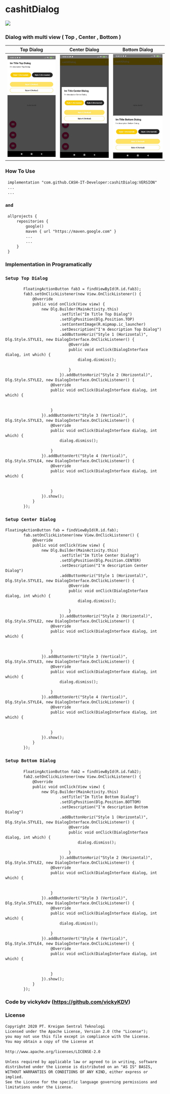 # cashitDialog
[![](https://jitpack.io/v/CASH-IT-Developer/cashitDialog.svg)](https://jitpack.io/#CASH-IT-Developer/cashitDialog)
### Dialog with multi view ( Top , Center , Bottom )


Top Dialog                 |      Center Dialog        |      Bottom Dialog
:-------------------------:|:-------------------------:|:-------------------------:
![alt text](https://raw.githubusercontent.com/CASH-IT-Developer/cashitDialog/master/top.jpeg)  |  ![alt text](https://raw.githubusercontent.com/CASH-IT-Developer/cashitDialog/master/center.jpeg)  |  ![alt text](https://raw.githubusercontent.com/CASH-IT-Developer/cashitDialog/master/bottom.jpeg)


### How To Use
     implementation "com.github.CASH-IT-Developer:cashitDialog:VERSION"
     ...
     ...
     
     
### `and` 
     
     allprojects {
         repositories {
             google()
             maven { url "https://maven.google.com" }
             ...
             ...
         }
     }


### Implementation in Programatically

### `Setup Top Dialog`     
            FloatingActionButton fab3 = findViewById(R.id.fab3);
            fab3.setOnClickListener(new View.OnClickListener() {
                @Override
                public void onClick(View view) {
                    new Dlg.Builder(MainActivity.this)
                            .setTitle("Im Title Top Dialog")
                            .setDlgPosition(Dlg.Position.TOP)
                            .setContentImage(R.mipmap.ic_launcher)
                            .setDescription("I'm description Top Dialog")
                            .addButtonHoriz("Style 1 (Horizontal)",  Dlg.Style.STYLE1, new DialogInterface.OnClickListener() {
                                @Override
                                public void onClick(DialogInterface dialog, int which) {
                                    dialog.dismiss();
    
                                }
                            }).addButtonHoriz("Style 2 (Horizontal)",  Dlg.Style.STYLE2, new DialogInterface.OnClickListener() {
                        @Override
                        public void onClick(DialogInterface dialog, int which) {
    
    
                        }
                    }).addButtonVert("Style 3 (Vertical)",  Dlg.Style.STYLE3, new DialogInterface.OnClickListener() {
                        @Override
                        public void onClick(DialogInterface dialog, int which) {
                            dialog.dismiss();
    
                        }
                    }).addButtonVert("Style 4 (Vertical)",  Dlg.Style.STYLE4, new DialogInterface.OnClickListener() {
                        @Override
                        public void onClick(DialogInterface dialog, int which) {
    
    
                        }
                    }).show();
                }
            });

### `Setup Center Dialog`

    FloatingActionButton fab = findViewById(R.id.fab);
            fab.setOnClickListener(new View.OnClickListener() {
                @Override
                public void onClick(View view) {
                    new Dlg.Builder(MainActivity.this)
                            .setTitle("Im Title Center Dialog")
                            .setDlgPosition(Dlg.Position.CENTER)
                            .setDescription("I'm description Center Dialog")
                            .addButtonHoriz("Style 1 (Horizontal)",  Dlg.Style.STYLE1, new DialogInterface.OnClickListener() {
                                @Override
                                public void onClick(DialogInterface dialog, int which) {
                                    dialog.dismiss();
    
                                }
                            }).addButtonHoriz("Style 2 (Horizontal)",  Dlg.Style.STYLE2, new DialogInterface.OnClickListener() {
                        @Override
                        public void onClick(DialogInterface dialog, int which) {
    
    
                        }
                    }).addButtonVert("Style 3 (Vertical)",  Dlg.Style.STYLE3, new DialogInterface.OnClickListener() {
                        @Override
                        public void onClick(DialogInterface dialog, int which) {
                            dialog.dismiss();
    
                        }
                    }).addButtonVert("Style 4 (Vertical)",  Dlg.Style.STYLE4, new DialogInterface.OnClickListener() {
                        @Override
                        public void onClick(DialogInterface dialog, int which) {
    
    
                        }
                    }).show();
                }
            });

### `Setup Bottom Dialog`    
            FloatingActionButton fab2 = findViewById(R.id.fab2);
            fab2.setOnClickListener(new View.OnClickListener() {
                @Override
                public void onClick(View view) {
                    new Dlg.Builder(MainActivity.this)
                            .setTitle("Im Title Bottom Dialog")
                            .setDlgPosition(Dlg.Position.BOTTOM)
                            .setDescription("I'm description Bottom Dialog")
                            .addButtonHoriz("Style 1 (Horizontal)",  Dlg.Style.STYLE1, new DialogInterface.OnClickListener() {
                                @Override
                                public void onClick(DialogInterface dialog, int which) {
                                    dialog.dismiss();
    
                                }
                            }).addButtonHoriz("Style 2 (Horizontal)",  Dlg.Style.STYLE2, new DialogInterface.OnClickListener() {
                        @Override
                        public void onClick(DialogInterface dialog, int which) {
    
    
                        }
                    }).addButtonVert("Style 3 (Vertical)",  Dlg.Style.STYLE3, new DialogInterface.OnClickListener() {
                        @Override
                        public void onClick(DialogInterface dialog, int which) {
                            dialog.dismiss();
    
                        }
                    }).addButtonVert("Style 4 (Vertical)",  Dlg.Style.STYLE4, new DialogInterface.OnClickListener() {
                        @Override
                        public void onClick(DialogInterface dialog, int which) {
    
    
                        }
                    }).show();
                }
            });
    

        
        
   ### Code by vickykdv (https://github.com/vickyKDV) 
   
   
   ### License
          
    Copyright 2020 PT. Kreigan Sentral Teknologi
    Licensed under the Apache License, Version 2.0 (the "License");
    you may not use this file except in compliance with the License.
    You may obtain a copy of the License at
          
    http://www.apache.org/licenses/LICENSE-2.0

    Unless required by applicable law or agreed to in writing, software
    distributed under the License is distributed on an "AS IS" BASIS,
    WITHOUT WARRANTIES OR CONDITIONS OF ANY KIND, either express or implied.
    See the License for the specific language governing permissions and
    limitations under the License.
